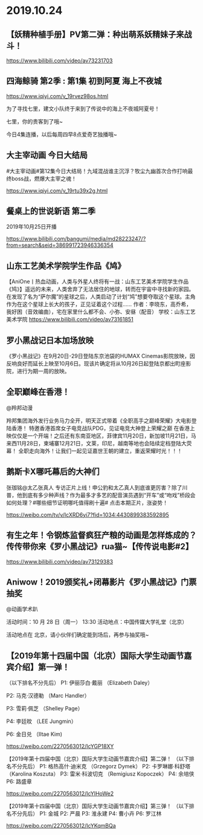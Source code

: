# 2019.10.24

 
## 【妖精种植手册】PV第二弹：种出萌系妖精妹子来战斗！

https://www.bilibili.com/video/av73231703

 
## 四海鲸骑 第2季 : 第1集 初到阿夏 海上不夜城

https://www.iqiyi.com/v_19rvez98os.html

为了寻找七里，建文小队终于来到了传说中的海上不夜城阿夏号！

七里，你的贵客到了哦~

今日4集连播，以后每周四早8点爱奇艺独播哦~

## 大主宰动画 今日大结局 

#大主宰动画#第12集今日大结局！九域混战谁主沉浮？牧尘九幽首次合作打响最终boss战，燃爆大主宰之魂！

https://www.iqiyi.com/v_19rtu39x2g.html


## 餐桌上的世说新语  第二季

2019年10月25日开播 

https://www.bilibili.com/bangumi/media/md28223247/?from=search&seid=386991723946336354​
## 山东工艺美术学院学生作品《鸠》

【AniOne丨热血动画，人类与外星人终将有一战：山东工艺美术学院学生作品《鸠》】遥远的未来，人类舍弃了无法居住的地球，转而在宇宙中寻找新的家园。在发现了名为“萨尔魔”的星球之后，人类启动了计划“鸠”想要夺取这个星球。主角作为在这个星球上长大的孩子，正见证着这个过程……
作者：李晓东，高乔希，我好困（音效编曲），宅在家里什么都不会、小弥、安昼（配音）
学校：山东工艺美术学院
https://www.bilibili.com/video/av73161851 
## 罗小黑战记日本加场放映

《罗小黑战记》在9月20日-29日登陆东京池袋的HUMAX Cinemas影院放映，因反响良好而延长上映至10月6日。现该片确定将从10月26日起登陆京都出町座影院，进行为期一周的放映。

## 全职巅峰在香港！
@羚邦动漫

羚邦集团海外发行业务马力全开，明天正式带着《全职高手之巅峰荣耀》大电影登陆香港！
特邀香港首席女子电竞战队PDG，见证电竞大神登上荣耀之巅
在香港上映仅仅是一个开端！之后还有东南亚地区，菲律宾11月20日，新加坡11月21日，马来西11月28日，柬埔寨12月21日，文莱，印尼，越南等地也会陆续定档登陆大荧幕！
全职走向海外！让我们一起见证嘉世王朝的建立，重返荣耀时光！！！


## 鹅斯卡X哪吒幕后的大神们

张珈铭@太乙张真人 专访正片上线！申公豹和太乙真人到底谁更厉害？除了川普，他到底有多少种声线？作为最多才多艺的配音演员遇到“开车”或“吻戏”桥段会如何处理？#哪些细节证明哪吒值得刷十遍# 点击本期正片，涨姿势！

https://weibo.com/tv/v/IcXRD6yi7?fid=1034:4430899383592895
## 有生之年！令钢炼监督疯狂产粮的动画是怎样炼成的？传传带你来《罗小黑战记》rua猫~【传传说电影#2】

https://www.bilibili.com/video/av73129383


## Aniwow！2019颁奖礼+闭幕影片《罗小黑战记》门票 抽奖

@动画学术趴                           

活动时间：10 月 28 日（周一） 13:30
活动地点：中国传媒大学礼堂（北京）

活动地点在 北京，请小伙伴们确定能到场后，再参与抽奖哦~


## 【2019年第十四届中国（北京）国际大学生动画节嘉宾介绍】第一弹！
（以下排名不分先后）
P1: 伊丽莎白·戴丽 （Elizabeth Daley）

P2: 马克·汉德勒 （Marc Handler）

P3: 雪莉·佩芝 （Shelley Page）

P4: 李廷旼 （LEE Jungmin）

P6: 金日兑 （Iltae Kim)   

https://weibo.com/2270563012/IcYGP18XY

【2019年第十四届中国（北京）国际大学生动画节嘉宾介绍】第二弹！
（以下排名不分先后）
P1: 格热高什·迪米克 （Grzegorz Dymek）
P2: 卡罗琳娜·科舒塔 （Karolina Koszuta）
P3: 雷米·科波切克 （Remigiusz Kopoczek）
P4: 余培侠
P6: 路盛章

https://weibo.com/2270563012/IcYIHoWe2

【2019年第十四届中国（北京）国际大学生动画节嘉宾介绍】第三弹！
（以下排名不分先后）
P1: 金城
P2: 严晨
P3: 淮永建
P4: 曹小卉
P6: 罗江林

https://weibo.com/2270563012/IcYKqmBQa   
　